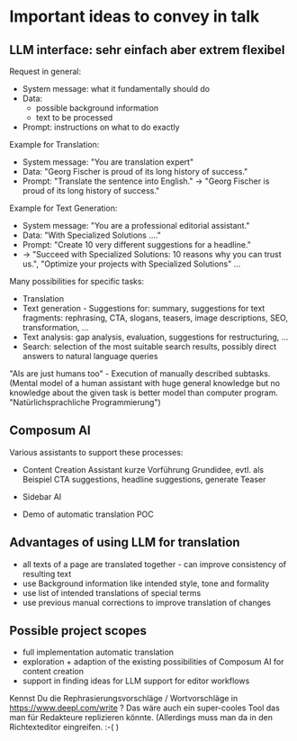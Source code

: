 # Important ideas to convey in talk

## LLM interface: sehr einfach aber extrem flexibel

Request in general:

- System message: what it fundamentally should do
- Data:
    - possible background information
    - text to be processed
- Prompt: instructions on what to do exactly

Example for Translation:

- System message: "You are translation expert"
- Data: "Georg Fischer is proud of its long history of success."
- Prompt: "Translate the sentence into English." -> "Georg Fischer is proud of its long history of success."

Example for Text Generation:

- System message: "You are a professional editorial assistant."
- Data: "With Specialized Solutions ...."
- Prompt: "Create 10 very different suggestions for a headline."
- -> "Succeed with Specialized Solutions: 10 reasons why you can trust us.", "Optimize your projects with Specialized
  Solutions" ...

Many possibilities for specific tasks:

- Translation
- Text generation - Suggestions for: summary, suggestions for text fragments: rephrasing, CTA, slogans, teasers, image
  descriptions, SEO, transformation, ...
- Text analysis: gap analysis, evaluation, suggestions for restructuring, ...
- Search: selection of the most suitable search results, possibly direct answers to natural language queries

"AIs are just humans too" - Execution of manually described subtasks.
(Mental model of a human assistant with huge general knowledge but no knowledge about the given task is better
model than computer program. "Natürlichsprachliche Programmierung")

## Composum AI

Various assistants to support these processes:

- Content Creation Assistant kurze Vorführung Grundidee, evtl. als Beispiel CTA suggestions, headline suggestions,
  generate Teaser
- Sidebar AI

- Demo of automatic translation POC

## Advantages of using LLM for translation

- all texts of a page are translated together - can improve consistency of resulting text
- use Background information like intended style, tone and formality
- use list of intended translations of special terms
- use previous manual corrections to improve translation of changes

## Possible project scopes

- full implementation automatic translation
- exploration + adaption of the existing possibilities of Composum AI for content creation
- support in finding ideas for LLM support for editor workflows

Kennst Du die Rephrasierungsvorschläge / Wortvorschläge in https://www.deepl.com/write ? Das wäre auch ein 
super-cooles Tool das man für Redakteure replizieren könnte. (Allerdings muss man da in den Richtexteditor eingreifen.
:-( )
